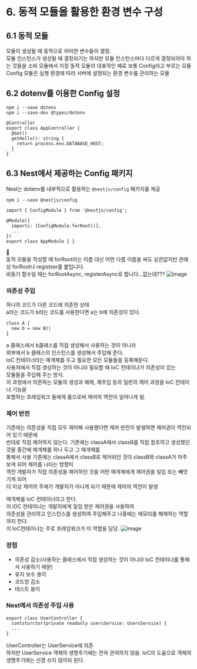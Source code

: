 # 6. 동적 모듈을 활용한 환경 변수 구성
## 6.1 동적 모듈
모듈이 생성될 때 동적으로 어떠한 변수들이 결정.  
모듈 인스턴스가 생성될 때 결정되기는 하지만 모듈 인스턴스마다 다르게 결정되어야 하는 것들을 소비 모듈에서 지정 
동적 모듈의 대표적인 예로 보통 Config라고 부르는 모듈  
Config 모듈은 실행 환경에 따라 서버에 설정되는 환경 변수를 관리하는 모듈

## 6.2 dotenv를 이용한 Config 설정
```
npm i --save dotenv
npm i --save-dev @types/dotenv
```
```
@Controller
export class AppController {
  @Get()
  getHello(): string {
    return process.env.DATABASE_HOST;
  }
}
```
## 6.3 Nest에서 제공하는 Config 패키지
Nest는 dotenv를 내부적으로 활용하는 `@nestjs/config` 패키지를 제공
```
npm i --save @nestjs/config
```
```
import { ConfigModule } from '@nestjs/config';

@Module({
  imports: [ConfigModule.forRoot()],
  ...
})
export class AppModule { }
```

🤔  
동적 모듈을 작성할 때 forRoot라는 이름 대신 어떤 다름 이름을 써도 상관없지만 관례상 forRoot나 registser를 붙입니다.  
비동기 함수일 때는 forRootAsync, registerAsync로 합니다...없는데???
![image](https://github.com/user-attachments/assets/dfbc7898-b4dc-45b8-821d-37818ad34958)


### 의존성 주입
하나의 코드가 다른 코드에 의존한 상태  
a라는 코드가 b라는 코드를 사용한다면 a는 b에 의존성이 있다.  
```
class A {
  new b = new B()
}
```
a 클래스에서 b클래스를 직접 생성해서 사용하는 것이 아니라  
외부에서 b 클래스의 인스턴스를 생성해서 주입해 준다.  
IoC 컨테이너라는 매개체를 두고 필요한 모든 모듈들을 등록해둔다.  
사용처에서 직접 생성하는 것이 아니라 필요할 때 IoC 컨테이너가 의존성이 있는  
모듈들을 주입해 주는 방식.  
이 과정에서 의존하는 모듈의 생성과 해제, 재주입 등의 일련의 제어 과정을 IoC 컨테이너 기능을  
포함하는 프레임워크 들에게 줌으로써 제어의 역전이 일어나게 됨. 

### 제어 반전
기존에는 의존성을 직접 모두 제어해 사용했다면 제어 반전이 발생하면 제어권이 역전되어 있기 때문에  
반대로 직접 제어하지 않는다. 
기존에는 classA에서 classB를 직접 참조하고 생성했던 것을 중간에 매개체를 하나 두고 그 매개체를  
통해서 사용
기존에는 classA에서 classB로 제어되던 것이 classB와 classA가 마주보게 되어 제어를 나타는 방향이  
역전 개발자가 직접 의존성을 제어하던 것을 어떤 매개체에게 제어권을 일임 또는 빼앗기게 되어  
더 이상 제어의 주체가 개발자가 아니게 되기 때문에 제어의 역전이 발생

매개체를 IoC 컨테이너라고 한다.  
이 iOC 컨테이너는 개발자에게 일임 받은 제어권을 사용하여  
의존성을 관리하고 인스턴스를 생성하여 주입해주고 나중에는 메모리를 해제하는 역할까지 한다.  
이 IoC컨테이너는 주로 프레임워크가 이 역할을 담당.
![image](https://github.com/user-attachments/assets/407c110f-de75-45e2-8b2a-10b5304ec221)

### 장점
- 의존성 감소(사용하는 클래스에서 직접 생성하는 것이 아니라 IoC 컨테이너를 통해서 사용하기 때문)
- 유지 보수 용이
- 코드양 감소
- 테스트 용이

### Nest에서 의존성 주입 사용
```
export class UserController {
  contsturctor(private readonly usersService: UsersService) {
  ...
}
```
UserController는 UserService에 의존  
하지만 UserService 객체의 생명주기에는 전혀 관여하지 않음.
IoC의 도움으로 객체의 생명주기에는 신경 쓰지 않아되 된다.  
